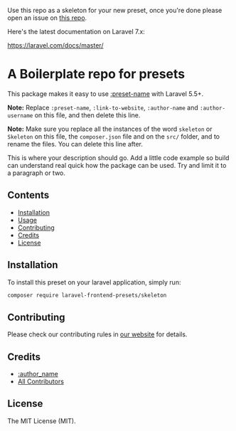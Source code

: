 Use this repo as a skeleton for your new preset, once you're done please open an issue on [this repo](https://github.com/laravel-frontend-presets/internals).

Here's the latest documentation on Laravel 7.x:

https://laravel.com/docs/master/

# A Boilerplate repo for presets

This package makes it easy to use [:preset-name](:link-to-website) with Laravel 5.5+.

**Note:** Replace ```:preset-name```, ```:link-to-website```, ```:author-name``` and ```:author-username``` on this file, and then delete this line.

**Note:** Make sure you replace all the instances of the word ```skeleton``` or ```Skeleton``` on this file, the `composer.json` file and on the `src/` folder, and to rename the files. You can delete this line after.

This is where your description should go. Add a little code example so build can understand real quick how the package can be used. Try and limit it to a paragraph or two.



## Contents

- [Installation](#installation)
- [Usage](#usage)
- [Contributing](#contributing)
- [Credits](#credits)
- [License](#license)


## Installation

To install this preset on your laravel application, simply run:

``` bash
composer require laravel-frontend-presets/skeleton
```

## Contributing

Please check our contributing rules in [our website](https://laravel-frontend-presets.github.io) for details.

## Credits

- [:author_name](https://github.com/:author_username)
- [All Contributors](../../contributors)

## License

The MIT License (MIT).
